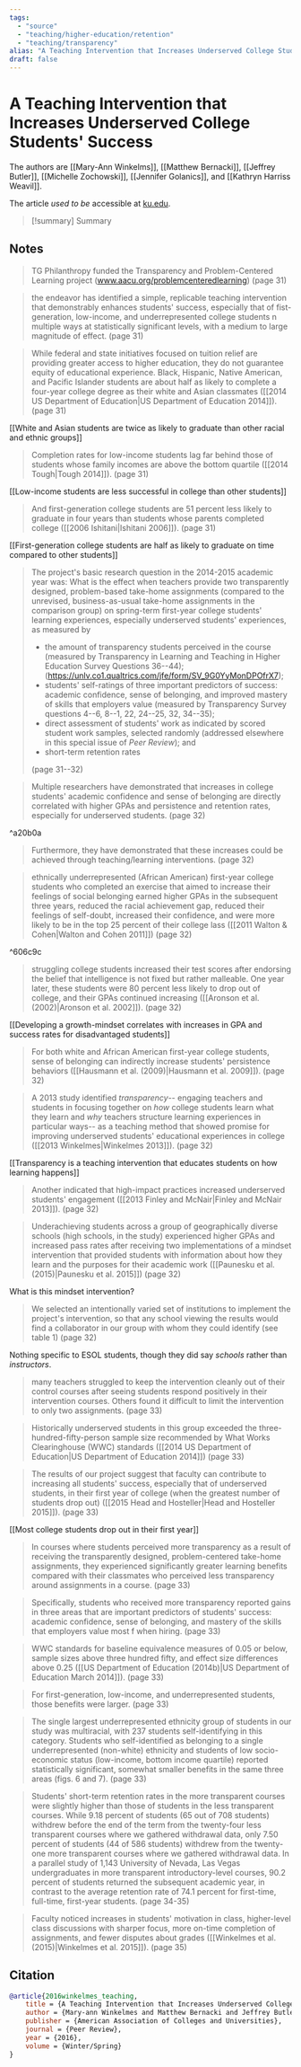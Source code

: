 ```yaml
---
tags:
  - "source"
  - "teaching/higher-education/retention"
  - "teaching/transparency"
alias: "A Teaching Intervention that Increases Underserved College Students' Success"
draft: false
---
```

# A Teaching Intervention that Increases Underserved College Students' Success

The authors are [[Mary-Ann Winkelms]], [[Matthew Bernacki]], [[Jeffrey Butler]], [[Michelle Zochowski]], [[Jennifer Golanics]], and [[Kathryn Harriss Weavil]].

The article *used to be* accessible at [ku.edu](https://cte.ku.edu/sites/cte.ku.edu/files/docs/Branding/Winkelmes%20et%20al%202016%20Transparency%20and%20Underserved%20Students.pdf).

> [!summary] Summary
> 
## Notes
> TG Philanthropy funded the Transparency and Problem-Centered Learning project (www.aacu.org/problemcenteredlearning) (page 31)

> the endeavor has identified a simple, replicable teaching intervention that demonstrably enhances students' success, especially that of fist-generation, low-income, and underrepresented college students n multiple ways at statistically significant levels, with a medium to large magnitude of effect. (page 31)

> While federal and state initiatives focused on tuition relief are providing greater access to higher education, they do not guarantee equity of educational experience. Black, Hispanic, Native American, and Pacific Islander students are about half as likely to complete a four-year college degree as their white and Asian classmates ([[2014 US Department of Education|US Department of Education 2014]]). (page 31)

[[White and Asian students are twice as likely to graduate than other racial and ethnic groups]]

> Completion rates for low-income students lag far behind those of students whose family incomes are above the bottom quartile ([[2014 Tough|Tough 2014]]). (page 31)

[[Low-income students are less successful in college than other students]]

> And first-generation college students are 51 percent less likely to graduate in four years than students whose parents completed college ([[2006 Ishitani|Ishitani 2006]]). (page 31)

[[First-generation college students are half as likely to graduate on time compared to other students]]

> The project's basic research question in the 2014-2015 academic year was: What is the effect when teachers provide two transparently designed, problem-based take-home assignments (compared to the unrevised, business-as-usual take-home assignments in the comparison group) on spring-term first-year college students' learning experiences, especially underserved students' experiences, as measured by
> 
> 	- the amount of transparency students perceived in the course (measured by Transparency in Learning and Teaching in Higher Education Survey Questions 36--44); (https://unlv.co1.qualtrics.com/jfe/form/SV_9G0YyMonDPOfrX7);
> 	- students' self-ratings of three important predictors of success: academic confidence, sense of belonging, and improved mastery of skills that employers value (measured by Transparency Survey questions 4--6, 8--1, 22, 24--25, 32, 34--35);
> 	- direct assessment of students' work as indicated by scored student work samples, selected randomly (addressed elsewhere in this special issue of *Peer Review*); and
> 	- short-term retention rates
> 
> (page 31--32)

> Multiple researchers have demonstrated that increases in college students' academic confidence and sense of belonging are directly correlated with higher GPAs and persistence and retention rates, especially for underserved students. (page 32)

^a20b0a

> Furthermore, they have demonstrated that these increases could be achieved through teaching/learning interventions. (page 32)

> ethnically underrepresented (African American) first-year college students who completed an exercise that aimed to increase their feelings of social belonging earned higher GPAs in the subsequent three years, reduced the racial achievement gap, reduced their feelings of self-doubt, increased their confidence, and were more likely to be in the top 25 percent of their college lass ([[2011 Walton & Cohen|Walton and Cohen 2011]]) (page 32)

^606c9c

> struggling college students increased their test scores after endorsing the belief that intelligence is not fixed but rather malleable. One year later, these students were 80 percent less likely to drop out of college, and their GPAs continued increasing ([[Aronson et al. (2002)|Aronson et al. 2002]]). (page 32)

[[Developing a growth-mindset correlates with increases in GPA and success rates for disadvantaged students]]

> For both white and African American first-year college students, sense of belonging can indirectly increase students' persistence behaviors ([[Hausmann et al. (2009)|Hausmann et al. 2009]]). (page 32)

> A 2013 study identified *transparency*-- engaging teachers and students in focusing together on *how* college students learn what they learn and *why* teachers structure learning experiences in particular ways-- as a teaching method that showed promise for improving underserved students' educational experiences in college ([[2013 Winkelmes|Winkelmes 2013]]). (page 32)

[[Transparency is a teaching intervention that educates students on how learning happens]]

> Another indicated that high-impact practices increased underserved students' engagement ([[2013 Finley and McNair|Finley and McNair 2013]]). (page 32)

> Underachieving students across a group of geographically diverse schools (high schools, in the study) experienced higher GPAs and increased pass rates after receiving two implementations of a mindset intervention that provided students with information about how they learn and the purposes for their academic work ([[Paunesku et al. (2015)|Paunesku et al. 2015]]) (page 32)

What is this mindset intervention?

> We selected an intentionally varied set of institutions to implement the project's intervention, so that any school viewing the results would find a collaborator in our group with whom they could identify (see table 1) (page 32)

Nothing specific to ESOL students, though they did say *schools* rather than *instructors*.

> many teachers struggled to keep the intervention cleanly out of their control courses after seeing students respond positively in their intervention courses. Others found it difficult to limit the intervention to only two assignments. (page 33)

> Historically underserved students in this group exceeded the three-hundred-fifty-person sample size recommended by What Works Clearinghouse (WWC) standards ([[2014 US Department of Education|US Department of Education 2014]]) (page 33)

> The results of our project suggest that faculty can contribute to increasing all students' success, especially that of underserved students, in their first year of college (when the greatest number of students drop out) ([[2015 Head and Hosteller|Head and Hosteller 2015]]). (page 33)

[[Most college students drop out in their first year]]

> In courses where students perceived more transparency as a result of receiving the transparently designed, problem-centered take-home assignments, they experienced significantly greater learning benefits compared with their classmates who perceived less transparency around assignments in a course. (page 33)

> Specifically, students who received more transparency reported gains in three areas that are important predictors of students' success: academic confidence, sense of belonging, and mastery of the skills that employers value most f when hiring. (page 33)

> WWC standards for baseline equivalence measures of 0.05 or below, sample sizes above three hundred fifty, and effect size differences above 0.25 ([[US Department of Education (2014b)|US Department of Education March 2014]]). (page 33)

> For first-generation, low-income, and underrepresented students, those benefits were larger. (page 33)

> The single largest underrepresented ethnicity group of students in our study was multiracial, with 237 students self-identifying in this category. Students who self-identified as belonging to a single underrepresented (non-white) ethnicity and students of low socio-economic status (low-income, bottom income quartile) reported statistically significant, somewhat smaller benefits in the same three areas (figs. 6 and 7). (page 33)

> Students' short-term retention rates in the more transparent courses were slightly higher than those of students in the less transparent courses. While 9.18 percent of students (65 out of 708 students) withdrew before the end of the term from the twenty-four less transparent courses where we gathered withdrawal data, only 7.50 percent of students (44 of 586 students) withdrew from the twenty-one more transparent courses where we gathered withdrawal data. In a parallel study of 1,143 University of Nevada, Las Vegas undergraduates in more transparent introductory-level courses, 90.2 percent of students returned the subsequent academic year, in contrast to the average retention rate of 74.1 percent for first-time, full-time, first-year students. (page 34-35)

> Faculty noticed increases in students' motivation in class, higher-level class discussions with sharper focus, more on-time completion of assignments, and fewer disputes about grades ([[Winkelmes et al. (2015)|Winkelmes et al. 2015]]). (page 35)
> 

## Citation

```bibtex
@article{2016winkelmes_teaching,
	title = {A Teaching Intervention that Increases Underserved College Students' Success},
	author = {Mary-ann Winkelmes and Matthew Bernacki and Jeffrey Butler and Michelle Zochowski and Jennifer Golanics and Kathryn Harriss Weavil},
	publisher = {American Association of Colleges and Universities},
	journal = {Peer Review},
	year = {2016},
	volume = {Winter/Spring}
}
```

